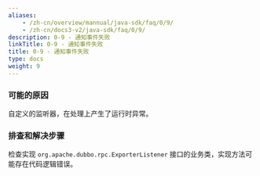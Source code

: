 ```yaml
---
aliases:
    - /zh-cn/overview/mannual/java-sdk/faq/0/9/
    - /zh-cn/docs3-v2/java-sdk/faq/0/9/
description: 0-9 - 通知事件失败
linkTitle: 0-9 - 通知事件失败
title: 0-9 - 通知事件失败
type: docs
weight: 9
---
```








### 可能的原因

自定义的监听器，在处理上产生了运行时异常。 

### 排查和解决步骤

检查实现 `org.apache.dubbo.rpc.ExporterListener` 接口的业务类，实现方法可能存在代码逻辑错误。